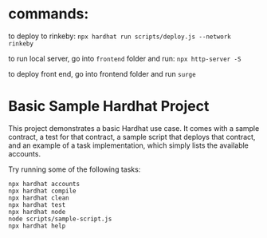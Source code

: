 # commands:
to deploy to rinkeby:
`npx hardhat run scripts/deploy.js --network rinkeby`

to run local server, go into `frontend` folder and run:
`npx http-server -S`

to deploy front end, go into frontend folder and run
`surge`


# Basic Sample Hardhat Project

This project demonstrates a basic Hardhat use case. It comes with a sample contract, a test for that contract, a sample script that deploys that contract, and an example of a task implementation, which simply lists the available accounts.

Try running some of the following tasks:

```shell
npx hardhat accounts
npx hardhat compile
npx hardhat clean
npx hardhat test
npx hardhat node
node scripts/sample-script.js
npx hardhat help
```

